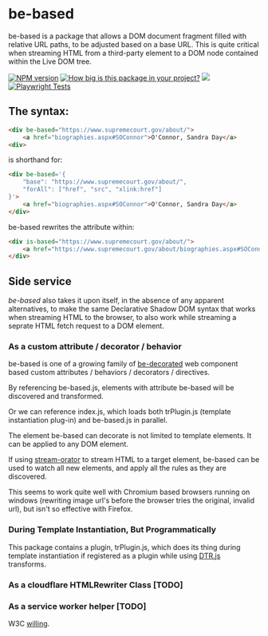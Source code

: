 # be-based

be-based is a package that allows a DOM document fragment filled with relative URL paths, to be adjusted based on a base URL. This is quite critical when streaming HTML from a third-party element to a DOM node contained within the Live DOM tree.

[![NPM version](https://badge.fury.io/js/be-based.png)](http://badge.fury.io/js/be-based)
[![How big is this package in your project?](https://img.shields.io/bundlephobia/minzip/be-based?style=for-the-badge)](https://bundlephobia.com/result?p=be-based)
<img src="http://img.badgesize.io/https://cdn.jsdelivr.net/npm/be-based?compression=gzip">
[![Playwright Tests](https://github.com/bahrus/be-based/actions/workflows/CI.yml/badge.svg?branch=baseline)](https://github.com/bahrus/be-based/actions/workflows/CI.yml)

## The syntax:

```html
<div be-based="https://www.supremecourt.gov/about/">
    <a href="biographies.aspx#SOConnor">O'Connor, Sandra Day</a>
<div>
```

is shorthand for:

```html
<div be-based='{
    "base": "https://www.supremecourt.gov/about/",
    "forAll": ["href", "src", "xlink:href"]
}'>
    <a href="biographies.aspx#SOConnor">O'Connor, Sandra Day</a>
</div>
```

be-based rewrites the attribute within:

```html
<div is-based="https://www.supremecourt.gov/about/">
    <a href="https://www.supremecourt.gov/about/biographies.aspx#SOConnor">O'Connor, Sandra Day</a>
</div>
```

## Side service

*be-based* also takes it upon itself, in the absence of any apparent alternatives, to make the same Declarative Shadow DOM syntax that works when streaming HTML to the browser, to also work while streaming a seprate HTML fetch request to a DOM element.

### As a custom attribute / decorator / behavior

be-based is one of a growing family of [be-decorated](https://github.com/bahrus/be-decorated) web component based custom attributes /  behaviors / decorators / directives.

By referencing be-based.js, elements with attribute be-based will be discovered and transformed.

Or we can reference index.js, which loads both trPlugin.js (template instantiation plug-in) and be-based.js in parallel.

The element be-based can decorate is not limited to template elements.  It can be applied to any DOM element.


If using [stream-orator](https://github.com/bahrus/stream-orator) to stream HTML to a target element, be-based can be used to watch all new elements, and apply all the rules as they are discovered.

This seems to work quite well with Chromium based browsers running on windows (rewriting image url's before the browser tries the original, invalid url), but isn't so effective with Firefox.

### During Template Instantiation, But Programmatically 

This package contains a plugin, trPlugin.js, which does its thing during template instantiation if registered as a plugin while using [DTR.js](https://github.com/bahrus-trans-render) transforms.

### As a cloudflare HTMLRewriter Class [TODO]

### As a service worker helper [TODO]

W3C [willing](https://discourse.wicg.io/t/proposal-support-cloudflares-htmlrewriter-api-in-workers/5721).

